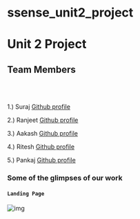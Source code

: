 # ssense_unit2_project

<h1> Unit 2 Project</h1>

<h2>Team Members</h2>
<br/>
<br/>

1.) Suraj [Github profile](https://github.com/suraj588)

2.) Ranjeet [Github profile](https://github.com/ranjeetmasaischool)

3.) Aakash [Github profile](https://github.com/aakashindoriya)

4.) Ritesh [Github profile](https://github.com/Ritesh134340)

5.) Pankaj [Github profile](https://github.com/mehrapankaj332)


### Some of the glimpses of our work

#### `Landing Page`
![img](https://github.com/suraj-996/ssense_unit2_project/blob/master/photos/Screenshot%20(99).png)

